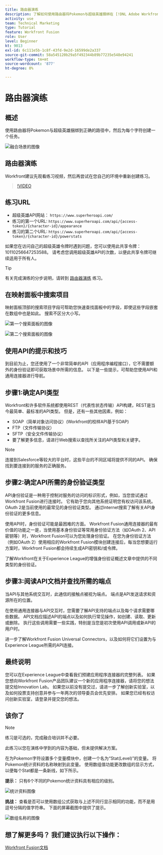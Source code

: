 ```yaml
---
title: 路由器演练
description: 了解如何使用路由器将Pokemon与超级英雄捆绑在 [!DNL Adobe Workfront Fusion].
activity: use
team: Technical Marketing
type: Tutorial
feature: Workfront Fusion
role: User
level: Beginner
kt: 9013
exl-id: 6c111e5b-1c8f-43fd-9e2d-16599de2a337
source-git-commit: 58a545120b29a5f492344b89b77235e548e94241
workflow-type: tm+mt
source-wordcount: '877'
ht-degree: 0%

---
```


# 路由器演练

## 概述

使用路由器将Pokemon与超级英雄捆绑到正确的路径中，然后为每个字符创建一个任务。

![融合场景的图像](assets/universal-connectors-and-routing-2.png)

## 路由器演练

Workfront建议先观看练习视频，然后再尝试在您自己的环境中重新创建练习。

>[!VIDEO](https://video.tv.adobe.com/v/335272/?quality=12)

## 练习URL

* 超级英雄API网站： `https://www.superheroapi.com/`
* 练习的第一个URL: `https://www.superheroapi.com/api/{access-token}/{character-id}/appearance`
* 练习的第二个URL: `https://www.superheroapi.com/api/{access-token}/{character-id}/powerstats`

如果您在访问自己的超级英雄令牌时遇到问题，您可以使用此共享令牌：10110256647253588。 请考虑您调用超级英雄API的次数，以便此共享令牌可继续适用于所有人。

>[!TIP]
>
>有关完成演练的分步说明，请转到 [路由器演练](https://experienceleague.adobe.com/docs/workfront-learn/tutorials-workfront/fusion/exercises/routers.html?lang=en) 练习。


## 在映射面板中搜索项目

映射面板顶部的搜索项目字段可帮助您快速查找面板中的字段，即使这些字段嵌套在数组中也是如此。 搜索不区分大小写。

![第一个搜索面板的图像](assets/universal-connectors-and-routing-3.png)

![第二个搜索面板的图像](assets/universal-connectors-and-routing-4.png)

## 使用API的提示和技巧

到目前为止，您还使用了一个非常简单的API（应用程序编程接口），它不需要额外的身份验证即可获取场景中所需的信息。 以下是一些提示，可帮助您使用API和通用连接器进行导航。

## 步骤1:确定API类型

Workfront和许多软件系统都使用REST（代表性状态传输）API构建，REST是当今最简单、最标准的API类型。 但是，还有一些其他因素，例如：

* SOAP（简单对象访问协议）(Workfront的校样API基于SOAP)
* FTP（文件传输协议）
* SFTP（安全文件传输协议）
* 要了解更多信息，请进行Web搜索以查找所关注的API类型和关键字。

>[!NOTE]
>
>连接到Salesforce等较大的平台时，这些平台的不同区域将提供不同的API。 确保找到要连接到的服务的正确服务。

## 步骤2:确定API所需的身份验证类型

API身份验证是一种用于控制对服务的访问的标识形式，例如，当您尝试通过Workfront Fusion进行连接时。 它有助于您向其他系统证明您有权访问该系统。 OAuth 2是当前使用的最常见的身份验证类型。 通过Internet搜索了解有关API身份验证的更多信息。

使用API时，身份验证可能是最困难的方面。 Workfront Fusion通用连接器的最有价值的功能之一是，当使用基本身份验证等常用身份验证方法（如OAuth 2、API密钥等）时，Workfront Fusion可以为您处理身份验证。 在您为身份验证方法（例如OAuth 2）使用相应的Workfront Fusion模块创建连接后，每当您想要运行方案时，Workfront Fusion都会持续生成API密钥和/或令牌。

了解Workfront在关于Experience League的增强身份验证概述文章中提供的不同类型的身份验证。

## 步骤3:阅读API文档并查找所需的端点

当API与其他系统交互时，此通信的接触点被视为端点。 端点是API发送请求和资源所在的位置。

在使用通用连接器与API交互时，您需要了解API支持的端点以及每个请求需要哪些数据。 API文档应描述API的端点以及如何执行常见操作，如创建、读取、更新或删除。 执行这些调用需要一些实践，特别是当您是初次使用API调用或新API的用户时。

进一步了解Workfront Fusion Universal Connectors，以及如何将它们设置为与Experience League所需的API连接。

## 最终说明

您可以在Experience League中查看我们预建应用程序连接器的完整列表。 如果您想向Workfront Fusion产品团队建议一个新的应用程序连接器，请将您的想法提交给Innovation Lab。 如果您以前没有提交过，请进一步了解创新实验室，以及如何投票支持创意并参与一年两次的领导委员会优先安排。 如果您已经有权访问创新实验室，请登录并提交您的想法。

## 该你了

>[!NOTE]
>
>练习是可选的，完成融合培训并不必要。

此练习以您在演练中学到的内容为基础，但未提供解决方案。

在为Pokemon字符设置多个变量模块中，创建一个名为“Stat(Level)”的变量。 将Pokemon统计资料的名称映射到此变量。 使用数组值功能更改数组的显示方式，以便每个Stat都是一条新线，如下所示。

**提示：** 只有6个不同的Pokemon统计资料具有相应的级别。

![统计资料图像](assets/universal-connectors-and-routing-5.png)

**挑战：** 查看是否可以使用数组公式获取与上述不同行显示相同的功能，而不是用逗号分隔的值字符串。 下面的屏幕截图中提供了提示。

![数组名称的图像](assets/universal-connectors-and-routing-6.png)

## 想了解更多吗？ 我们建议执行以下操作：

[Workfront Fusion文档](https://experienceleague.adobe.com/docs/workfront/using/adobe-workfront-fusion/workfront-fusion-2.html?lang=en)
